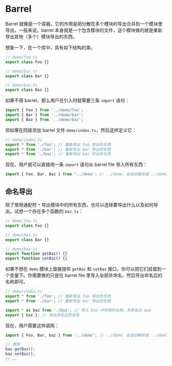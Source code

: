 # Barrel

Barrel 就像是一个容器，它的作用是把分散在多个模块的导出合并到一个模块里导出。一般来说，barrel 本身就是一个包含模块的文件，这个模块做的就是重新导出其他（多个）模块导出的东西。

想象一下，在一个库中，具有如下结构的类。

```ts
// demo/foo.ts
export class Foo {}

// demo/bar.ts
export class Bar {}

// demo/baz.ts
export class Baz {}
```

如果不用 barrel，那么用户在引入时就需要三条 `import` 语句：

```ts
import { Foo } from '../demo/foo';
import { Bar } from '../demo/bar';
import { Baz } from '../demo/baz';
```

但如果在同级添加 barrel 文件 `demo/index.ts`，然后这样定义它：

```ts
// demo/index.ts
export * from './foo'; // 重新导出 foo 导出的东西
export * from './bar'; // 重新导出 bar 导出的东西
export * from './baz'; // 重新导出 baz 导出的东西
```

现在，用户就可以直接用一条 `import` 语句从 barrel file 导入所有东西：

```ts
import { Foo, Bar, Baz } from '../demo'; // ../demo，会自动解析成 ../demo/index.ts
```

## 命名导出

除了使用通配符 `*` 导出模块中的所有东西，也可以选择要导出什么以及如何导出。试想一个存在多个函数的 `baz.ts`：

```ts
// demo/foo.ts
export class Foo {}

// demo/bar.ts
export class Bar {}

// demo/baz.ts
export function getBaz() {}
export function setBaz() {}
```

如果不想在 `demo` 模块上直接提供 `getBaz` 和 `setBaz` 接口，你可以把它们挂载到一个变量下。你需要做的只是在 barrel file 里导入全部并命名，然后导出命名后的名称即可。

```ts
// demo/index.ts
export * from './foo'; // 重新导出 foo 导出的东西
export * from './bar'; // 重新导出 bar 导出的东西

import * as baz from './baz'; // 导入 baz 中所有的东西，并命名为 baz
export { baz }; // 导出命名后的名称
```

现在，用户需要这样调用：

```ts
import { Foo, Bar, baz } from '../demo'; // ../demo，会自动解析成 ../demo/index.ts

// 使用
baz.getBaz();
baz.setBaz();
// ……
```
